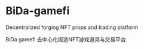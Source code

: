 # BiDa-gamefi

Decentralized forging NFT props and trading platform

BiDa gamefi 去中心化锻造NFT游戏道具与交易平台
